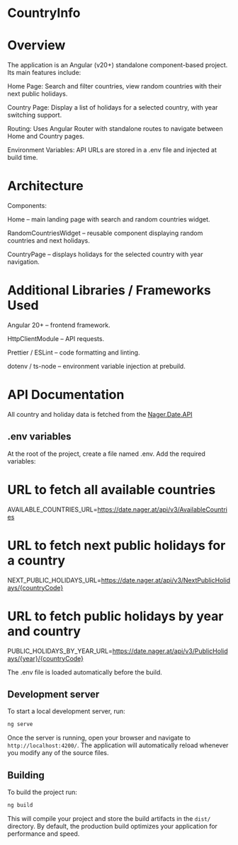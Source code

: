 # CountryInfo

# Overview

The application is an Angular (v20+) standalone component-based project. Its main features include:

Home Page: Search and filter countries, view random countries with their next public holidays.

Country Page: Display a list of holidays for a selected country, with year switching support.

Routing: Uses Angular Router with standalone routes to navigate between Home and Country pages.

Environment Variables: API URLs are stored in a .env file and injected at build time.

# Architecture

Components:

Home – main landing page with search and random countries widget.

RandomCountriesWidget – reusable component displaying random countries and next holidays.

CountryPage – displays holidays for the selected country with year navigation.

# Additional Libraries / Frameworks Used

Angular 20+ – frontend framework.

HttpClientModule – API requests.

Prettier / ESLint – code formatting and linting.

dotenv / ts-node – environment variable injection at prebuild.

# API Documentation

All country and holiday data is fetched from the [Nager.Date.API](https://date.nager.at/swagger/index.html)

## .env variables

At the root of the project, create a file named .env.
Add the required variables:
# URL to fetch all available countries
AVAILABLE_COUNTRIES_URL=https://date.nager.at/api/v3/AvailableCountries

# URL to fetch next public holidays for a country
NEXT_PUBLIC_HOLIDAYS_URL=https://date.nager.at/api/v3/NextPublicHolidays/{countryCode}

# URL to fetch public holidays by year and country
PUBLIC_HOLIDAYS_BY_YEAR_URL=https://date.nager.at/api/v3/PublicHolidays/{year}/{countryCode}

The .env file is loaded automatically before the build.

## Development server

To start a local development server, run:

```bash
ng serve
```

Once the server is running, open your browser and navigate to `http://localhost:4200/`. The application will automatically reload whenever you modify any of the source files.


## Building

To build the project run:

```bash
ng build
```

This will compile your project and store the build artifacts in the `dist/` directory. By default, the production build optimizes your application for performance and speed.


